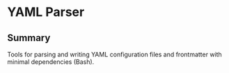 # YAML Parser

## Summary
Tools for parsing and writing YAML configuration files and frontmatter with minimal dependencies (Bash).
